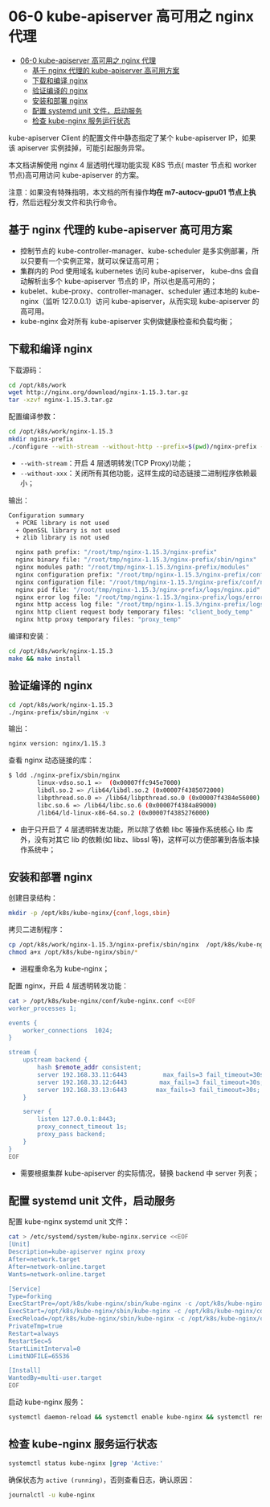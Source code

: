 # 06-0 kube-apiserver 高可用之 nginx 代理

<!-- TOC -->

- [06-0 kube-apiserver 高可用之 nginx 代理](#06-0-kube-apiserver-高可用之-nginx-代理)
    - [基于 nginx 代理的 kube-apiserver 高可用方案](#基于-nginx-代理的-kube-apiserver-高可用方案)
    - [下载和编译 nginx](#下载和编译-nginx)
    - [验证编译的 nginx](#验证编译的-nginx)
    - [安装和部署 nginx](#安装和部署-nginx)
    - [配置 systemd unit 文件，启动服务](#配置-systemd-unit-文件启动服务)
    - [检查 kube-nginx 服务运行状态](#检查-kube-nginx-服务运行状态)

<!-- /TOC -->

kube-apiserver Client 的配置文件中静态指定了某个 kube-apiserver IP，如果该 apiserver 实例挂掉，可能引起服务异常。

本文档讲解使用 nginx 4 层透明代理功能实现 K8S 节点( master 节点和 worker 节点)高可用访问 kube-apiserver 的方案。

注意：如果没有特殊指明，本文档的所有操作**均在 m7-autocv-gpu01 节点上执行**，然后远程分发文件和执行命令。

## 基于 nginx 代理的 kube-apiserver 高可用方案

+ 控制节点的 kube-controller-manager、kube-scheduler 是多实例部署，所以只要有一个实例正常，就可以保证高可用；
+ 集群内的 Pod 使用域名 kubernetes 访问 kube-apiserver， kube-dns 会自动解析出多个 kube-apiserver 节点的 IP，所以也是高可用的；
+ kubelet、kube-proxy、controller-manager、scheduler 通过本地的 kube-nginx（监听 127.0.0.1）访问 kube-apiserver，从而实现 kube-apiserver 的高可用。
+ kube-nginx 会对所有 kube-apiserver 实例做健康检查和负载均衡；

## 下载和编译 nginx

下载源码：

``` bash
cd /opt/k8s/work
wget http://nginx.org/download/nginx-1.15.3.tar.gz
tar -xzvf nginx-1.15.3.tar.gz
```

配置编译参数：

``` bash
cd /opt/k8s/work/nginx-1.15.3
mkdir nginx-prefix
./configure --with-stream --without-http --prefix=$(pwd)/nginx-prefix --without-http_uwsgi_module --without-http_scgi_module --without-http_fastcgi_module
```
+ `--with-stream`：开启 4 层透明转发(TCP Proxy)功能；
+ `--without-xxx`：关闭所有其他功能，这样生成的动态链接二进制程序依赖最小；

输出：

``` bash
Configuration summary
  + PCRE library is not used
  + OpenSSL library is not used
  + zlib library is not used

  nginx path prefix: "/root/tmp/nginx-1.15.3/nginx-prefix"
  nginx binary file: "/root/tmp/nginx-1.15.3/nginx-prefix/sbin/nginx"
  nginx modules path: "/root/tmp/nginx-1.15.3/nginx-prefix/modules"
  nginx configuration prefix: "/root/tmp/nginx-1.15.3/nginx-prefix/conf"
  nginx configuration file: "/root/tmp/nginx-1.15.3/nginx-prefix/conf/nginx.conf"
  nginx pid file: "/root/tmp/nginx-1.15.3/nginx-prefix/logs/nginx.pid"
  nginx error log file: "/root/tmp/nginx-1.15.3/nginx-prefix/logs/error.log"
  nginx http access log file: "/root/tmp/nginx-1.15.3/nginx-prefix/logs/access.log"
  nginx http client request body temporary files: "client_body_temp"
  nginx http proxy temporary files: "proxy_temp"
```

编译和安装：

``` bash
cd /opt/k8s/work/nginx-1.15.3
make && make install
```

## 验证编译的 nginx 

``` bash
cd /opt/k8s/work/nginx-1.15.3
./nginx-prefix/sbin/nginx -v
```

输出：

``` bash
nginx version: nginx/1.15.3
```

查看 nginx 动态链接的库：

``` bash
$ ldd ./nginx-prefix/sbin/nginx
        linux-vdso.so.1 =>  (0x00007ffc945e7000)
        libdl.so.2 => /lib64/libdl.so.2 (0x00007f4385072000)
        libpthread.so.0 => /lib64/libpthread.so.0 (0x00007f4384e56000)
        libc.so.6 => /lib64/libc.so.6 (0x00007f4384a89000)
        /lib64/ld-linux-x86-64.so.2 (0x00007f4385276000)
```
+ 由于只开启了 4 层透明转发功能，所以除了依赖 libc 等操作系统核心 lib 库外，没有对其它 lib 的依赖(如 libz、libssl 等)，这样可以方便部署到各版本操作系统中；

## 安装和部署 nginx

创建目录结构：

``` bash
mkdir -p /opt/k8s/kube-nginx/{conf,logs,sbin}
```

拷贝二进制程序：

``` bash
cp /opt/k8s/work/nginx-1.15.3/nginx-prefix/sbin/nginx  /opt/k8s/kube-nginx/sbin/kube-nginx
chmod a+x /opt/k8s/kube-nginx/sbin/*
```
+ 进程重命名为 kube-nginx；

配置 nginx，开启 4 层透明转发功能：

``` bash
cat > /opt/k8s/kube-nginx/conf/kube-nginx.conf <<EOF
worker_processes 1;

events {
    worker_connections  1024;
}

stream {
    upstream backend {
        hash $remote_addr consistent;
        server 192.168.33.11:6443          max_fails=3 fail_timeout=30s;
        server 192.168.33.12:6443         max_fails=3 fail_timeout=30s;
        server 192.168.33.13:6443        max_fails=3 fail_timeout=30s;
    }

    server {
        listen 127.0.0.1:8443;
        proxy_connect_timeout 1s;
        proxy_pass backend;
    }
}
EOF
```
+ 需要根据集群 kube-apiserver 的实际情况，替换 backend 中 server 列表；

## 配置 systemd unit 文件，启动服务

配置 kube-nginx systemd unit 文件：

``` bash
cat > /etc/systemd/system/kube-nginx.service <<EOF
[Unit]
Description=kube-apiserver nginx proxy
After=network.target
After=network-online.target
Wants=network-online.target

[Service]
Type=forking
ExecStartPre=/opt/k8s/kube-nginx/sbin/kube-nginx -c /opt/k8s/kube-nginx/conf/kube-nginx.conf -p /opt/k8s/kube-nginx -t
ExecStart=/opt/k8s/kube-nginx/sbin/kube-nginx -c /opt/k8s/kube-nginx/conf/kube-nginx.conf -p /opt/k8s/kube-nginx
ExecReload=/opt/k8s/kube-nginx/sbin/kube-nginx -c /opt/k8s/kube-nginx/conf/kube-nginx.conf -p /opt/k8s/kube-nginx -s reload
PrivateTmp=true
Restart=always
RestartSec=5
StartLimitInterval=0
LimitNOFILE=65536

[Install]
WantedBy=multi-user.target
EOF
```

启动 kube-nginx 服务：

``` bash
systemctl daemon-reload && systemctl enable kube-nginx && systemctl restart kube-nginx
```

## 检查 kube-nginx 服务运行状态

``` bash
systemctl status kube-nginx |grep 'Active:'
```

确保状态为 `active (running)`，否则查看日志，确认原因：

``` bash
journalctl -u kube-nginx
```
